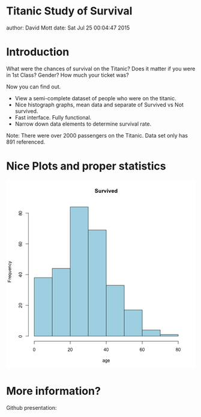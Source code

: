 Titanic Study of Survival
========================================================
author: David Mott
date: Sat Jul 25 00:04:47 2015

Introduction
========================================================

What were the chances of survival on the Titanic? 
Does it matter if you were in 1st Class?  Gender?  How much your ticket was? 

Now you can find out.  

- View a semi-complete dataset of people who were on the titanic. 
- Nice histograph graphs, mean data and separate of Survived vs Not survived.  
- Fast interface.  Fully functional. 
- Narrow down data elements to determine survival rate. 

Note:  There were over 2000 passengers on the Titanic.  Data set only has 891 referenced.  

Nice Plots and proper statistics
========================================================

![plot of chunk unnamed-chunk-1](TitanicStudy-figure/unnamed-chunk-1-1.png) 

More information?
========================================================

Github presentation: 
